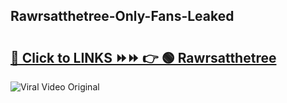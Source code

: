 
 ## Rawrsatthetree-Only-Fans-Leaked

# <h2><a href="https://clipsfans.com/Rawrsatthetree&ref=git">🔗 Click to LINKS ⏩⏩ 👉 🟢 Rawrsatthetree </a></h2>

<a href="https://clipsfans.com/Rawrsatthetree&ref=git" rel="nofollow" data-target="animated-image.originalLink"><img src="https://i.ibb.co.com/xMMVF88/686577567.gif" alt="Viral Video Original" style="max-width: 100%; display: inline-block;" data-target="animated-image.originalImage"></a>
